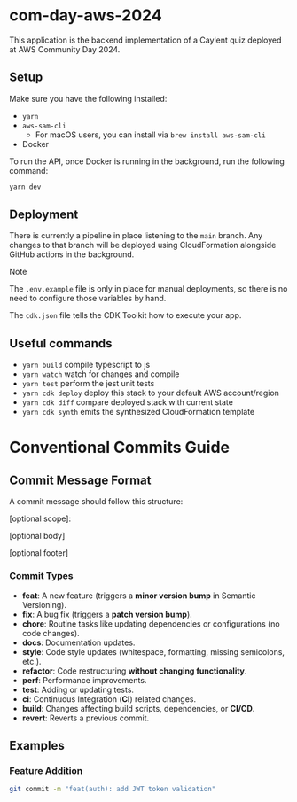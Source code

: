 # com-day-aws-2024

This application is the backend implementation of a Caylent quiz deployed at AWS Community Day 2024. 

## Setup

Make sure you have the following installed:
- `yarn`
- `aws-sam-cli` 
  - For macOS users, you can install via `brew install aws-sam-cli`
- Docker

To run the API, once Docker is running in the background, run the following command:

```bash
yarn dev
```

## Deployment
There is currently a pipeline in place listening to the `main` branch. Any changes to that branch will be deployed using CloudFormation alongside GitHub actions in the background.

> [!NOTE]  
> The `.env.example` file is only in place for manual deployments, so there is no need to configure those variables by hand.

The `cdk.json` file tells the CDK Toolkit how to execute your app.

## Useful commands

* `yarn build`   compile typescript to js
* `yarn watch`   watch for changes and compile
* `yarn test`    perform the jest unit tests
* `yarn cdk deploy`  deploy this stack to your default AWS account/region
* `yarn cdk diff`    compare deployed stack with current state
* `yarn cdk synth`   emits the synthesized CloudFormation template

# Conventional Commits Guide

## Commit Message Format
A commit message should follow this structure:

<type>[optional scope]: <description>

[optional body]

[optional footer]

### **Commit Types**
- **feat**: A new feature (triggers a **minor version bump** in Semantic Versioning).
- **fix**: A bug fix (triggers a **patch version bump**).
- **chore**: Routine tasks like updating dependencies or configurations (no code changes).
- **docs**: Documentation updates.
- **style**: Code style updates (whitespace, formatting, missing semicolons, etc.).
- **refactor**: Code restructuring **without changing functionality**.
- **perf**: Performance improvements.
- **test**: Adding or updating tests.
- **ci**: Continuous Integration (**CI**) related changes.
- **build**: Changes affecting build scripts, dependencies, or **CI/CD**.
- **revert**: Reverts a previous commit.

## Examples

### **Feature Addition**
```sh
git commit -m "feat(auth): add JWT token validation"